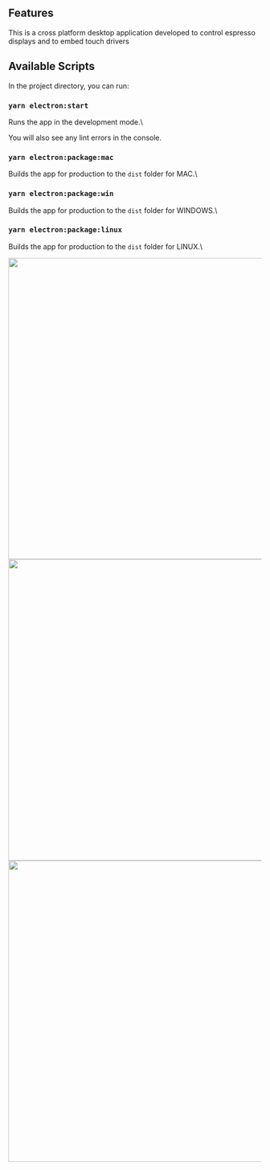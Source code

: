 ## Features

This is a cross platform desktop application developed to control espresso displays and to embed touch drivers

## Available Scripts

In the project directory, you can run:

### `yarn electron:start`

Runs the app in the development mode.\

You will also see any lint errors in the console.

### `yarn electron:package:mac`

Builds the app for production to the `dist` folder for MAC.\

### `yarn electron:package:win`

Builds the app for production to the `dist` folder for WINDOWS.\

### `yarn electron:package:linux`

Builds the app for production to the `dist` folder for LINUX.\


<p align='center'>
<img src="https://user-images.githubusercontent.com/16338014/216879453-9754ea78-4c58-4092-97b4-41d8cb627abe.png" width='600'>
<img src="https://user-images.githubusercontent.com/16338014/216879458-05f93641-069a-4444-88b2-48070bca98a8.png" width='600'>
<img src="https://user-images.githubusercontent.com/16338014/216879462-b64cbafc-122a-4357-8317-68e4cc96067b.png" width='600'>
<p>
